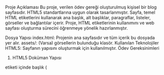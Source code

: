 Proje Açıklaması
Bu proje, verilen ödev gereği oluşturulmuş kişisel bir blog sayfasıdır. HTML5 standartlarına uygun olarak tasarlanmıştır. Sayfa, temel HTML etiketlerini kullanarak ana başlık, alt başlıklar, paragraflar, listeler, görseller ve bağlantılar içerir. Proje, HTML etiketlerinin kullanımını ve web sayfası oluşturma sürecini öğrenmeye yönelik hazırlanmıştır.

Dosya Yapısı
index.html: Projenin ana sayfasıdır ve tüm içerik bu dosyada yer alır.
assets/: (Varsa) görsellerin bulunduğu klasör.
Kullanılan Teknolojiler
HTML5: Sayfanın yapısını oluşturmak için kullanılmıştır.
Ödev Gereksinimleri
1. HTML5 Doküman Yapısı
<head> etiketi içinde başlık (<title>) ve karakter seti (<meta charset="UTF-8">) tanımlanmıştır.
2. Başlıklar ve Paragraflar
Sayfanın en üstünde, blogun adı ve ana başlık olarak <h1> etiketi kullanılmıştır.
Alt başlıklar için <h2> ve <h3> etiketleri kullanılmıştır.
Blog yazılarına dair her bölümde en az bir <p> etiketi ile açıklamalar yapılmıştır.
3. Listeler
<ul> (sırasız liste) etiketi kullanılarak hobiler ve yetenekler gibi konular listelenmiştir.
<ol> (sıralı liste) etiketi, eğitim geçmişi veya iş deneyimi gibi sıralı veriler için kullanılmıştır.
4. Görseller
<img> etiketi ile sayfada görseller eklenmiştir. Görsellerin alt özniteliği (alt) doldurulmuş ve erişilebilirlik göz önünde bulundurulmuştur.
5. Bağlantılar
<a> etiketi ile iç ve dış bağlantılar eklenmiştir.
Bu bağlantılar, sosyal medya profillerine, dış kaynaklara ve portföy projelerine yönlendirmektedir.
Proje Amacı
Bu proje, temel HTML5 etiketlerinin kullanımını öğrenmek ve kullanıcı dostu, düzenli bir blog sayfası oluşturmayı amaçlamaktadır. Ayrıca, temel web geliştirme becerilerini geliştirmek için görsel ve bağlantı kullanımı üzerinde çalışılmıştır.
